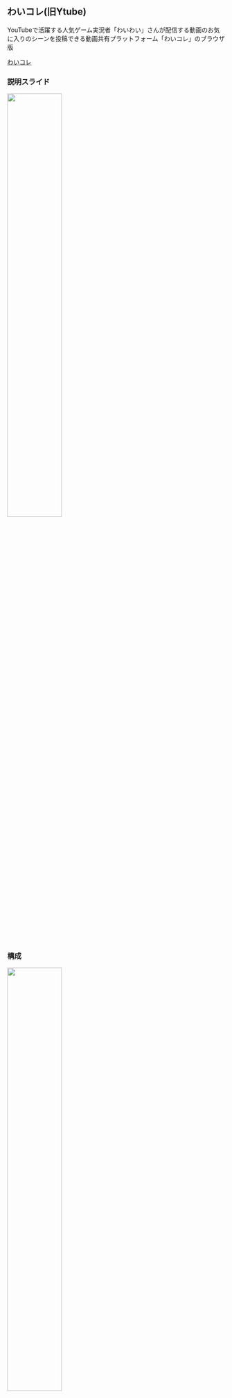 ## わいコレ(旧Ytube)

YouTubeで活躍する人気ゲーム実況者「わいわい」さんが配信する動画のお気に入りのシーンを投稿できる動画共有プラットフォーム「わいコレ」のブラウザ版

<a href="https://yy-tube.com/" target="_blank">わいコレ</a>

### 説明スライド

[<img src=https://user-images.githubusercontent.com/24749358/108680189-e4a79500-7530-11eb-8fae-4b20039bb454.png  width=50%>](https://speakerdeck.com/mr04vv/waikore-4908b790-4260-4822-9331-19dc39776032)

### 構成

<img src=https://user-images.githubusercontent.com/24749358/108680431-34865c00-7531-11eb-8bb4-59ddf481729e.png  width=50%>
